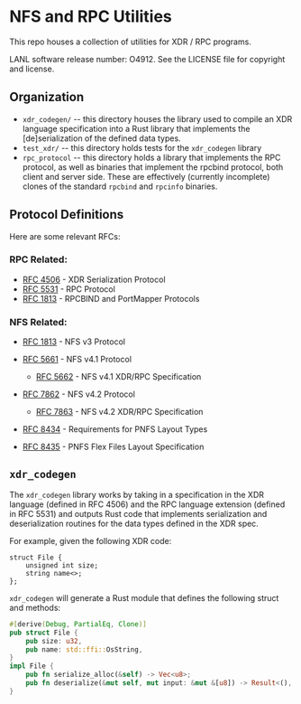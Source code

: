 # NFS and RPC Utilities

This repo houses a collection of utilities for XDR / RPC programs.

LANL software release number: O4912. See the LICENSE file for copyright and license.

## Organization

- `xdr_codegen/` -- this directory houses the library used to compile an XDR language specification
  into a Rust library that implements the [de]serialization of the defined data types.
- `test_xdr/` -- this directory holds tests for the `xdr_codegen` library
- `rpc_protocol` -- this directory holds a library that implements the RPC protocol, as well as
  binaries that implement the rpcbind protocol, both client and server side. These are effectively
  (currently incomplete) clones of the standard `rpcbind` and `rpcinfo` binaries.

## Protocol Definitions

Here are some relevant RFCs:

### RPC Related:
- [RFC 4506](https://datatracker.ietf.org/doc/html/rfc4506) - XDR Serialization Protocol
- [RFC 5531](https://datatracker.ietf.org/doc/html/rfc5531) - RPC Protocol
- [RFC 1813](https://datatracker.ietf.org/doc/html/rfc1833) - RPCBIND and PortMapper Protocols

### NFS Related:
- [RFC 1813](https://datatracker.ietf.org/doc/html/rfc1813) - NFS v3 Protocol
- [RFC 5661](https://datatracker.ietf.org/doc/html/rfc5661) - NFS v4.1 Protocol
  - [RFC 5662](https://datatracker.ietf.org/doc/html/rfc5662) - NFS v4.1 XDR/RPC Specification
- [RFC 7862](https://datatracker.ietf.org/doc/html/rfc7862)  - NFS v4.2 Protocol
  - [RFC 7863](https://datatracker.ietf.org/doc/html/rfc7863) - NFS v4.2 XDR/RPC Specification

- [RFC 8434](https://datatracker.ietf.org/doc/html/rfc8434) - Requirements for PNFS Layout Types
- [RFC 8435](https://datatracker.ietf.org/doc/html/rfc8435) - PNFS Flex Files Layout Specification

## `xdr_codegen`

The `xdr_codegen` library works by taking in a specification in the XDR language (defined in RFC 4506)
and the RPC language extension (defined in RFC 5531) and outputs Rust code that implements
serialization and deserialization routines for the data types defined in the XDR spec.

For example, given the following XDR code:
```xdr
struct File {
    unsigned int size;
    string name<>;
};
```

`xdr_codegen` will generate a Rust module that defines the following struct and methods:

```Rust
#[derive(Debug, PartialEq, Clone)]
pub struct File {
    pub size: u32,
    pub name: std::ffi::OsString,
}
impl File {
    pub fn serialize_alloc(&self) -> Vec<u8>;
    pub fn deserialize(&mut self, mut input: &mut &[u8]) -> Result<(), helpers::DeserializeError>;
}
```
